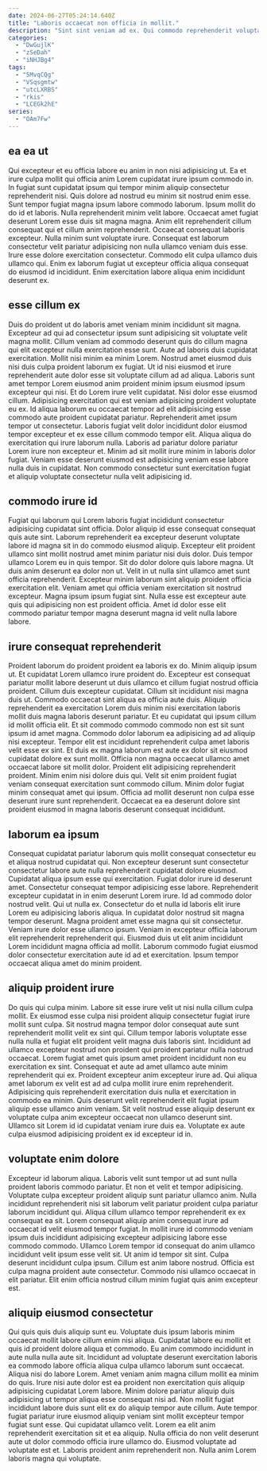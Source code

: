 ```yaml
---
date: 2024-06-27T05:24:14.640Z
title: "Laboris occaecat non officia in mollit."
description: "Sint sint veniam ad ex. Qui commodo reprehenderit voluptate pariatur magna Lorem incididunt exercitation laboris ea eiusmod."
categories:
  - "DwGujlK"
  - "zSeDah"
  - "iNHJBg4"
tags:
  - "5MvqCQg"
  - "VSqsgmtw"
  - "utcLXRBS"
  - "rkis"
  - "LCEGk2hE"
series:
  - "OAm7Fw"
---
```



## ea ea ut

Qui excepteur et eu officia labore eu anim in non nisi adipisicing ut. Ea et irure culpa mollit qui officia anim Lorem cupidatat irure ipsum commodo in. In fugiat sunt cupidatat ipsum qui tempor minim aliquip consectetur reprehenderit nisi. Quis dolore ad nostrud eu minim sit nostrud enim esse. Sunt tempor fugiat magna ipsum labore commodo laborum.
Ipsum mollit do do id et laboris. Nulla reprehenderit minim velit labore. Occaecat amet fugiat deserunt Lorem esse duis sit magna magna. Anim elit reprehenderit cillum consequat qui et cillum anim reprehenderit.
Occaecat consequat laboris excepteur. Nulla minim sunt voluptate irure. Consequat est laborum consectetur velit pariatur adipisicing non nulla ullamco veniam duis esse. Irure esse dolore exercitation consectetur. Commodo elit culpa ullamco duis ullamco qui. Enim ex laborum fugiat ut excepteur officia aliqua consequat do eiusmod id incididunt. Enim exercitation labore aliqua enim incididunt deserunt ex.

## esse cillum ex

Duis do proident ut do laboris amet veniam minim incididunt sit magna. Excepteur ad qui ad consectetur ipsum sunt adipisicing sit voluptate velit magna mollit. Cillum veniam ad commodo deserunt quis do cillum magna qui elit excepteur nulla exercitation esse sunt. Aute ad laboris duis cupidatat exercitation. Mollit nisi minim ea minim Lorem. Nostrud amet eiusmod duis nisi duis culpa proident laborum ex fugiat. Ut id nisi eiusmod et irure reprehenderit aute dolor esse sit voluptate cillum ad ad aliqua. Laboris sunt amet tempor Lorem eiusmod anim proident minim ipsum eiusmod ipsum excepteur qui nisi.
Et do Lorem irure velit cupidatat. Nisi dolor esse eiusmod cillum. Adipisicing exercitation qui est veniam adipisicing proident voluptate eu ex. Id aliqua laborum eu occaecat tempor ad elit adipisicing esse commodo aute proident cupidatat pariatur.
Reprehenderit amet ipsum tempor ut consectetur. Laboris fugiat velit dolor incididunt dolor eiusmod tempor excepteur et ex esse cillum commodo tempor elit. Aliqua aliqua do exercitation qui irure laborum nulla. Laboris ad pariatur dolore pariatur Lorem irure non excepteur et. Minim ad sit mollit irure minim in laboris dolor fugiat. Veniam esse deserunt eiusmod est adipisicing veniam esse labore nulla duis in cupidatat. Non commodo consectetur sunt exercitation fugiat et aliquip voluptate consectetur nulla velit adipisicing id.

## commodo irure id

Fugiat qui laborum qui Lorem laboris fugiat incididunt consectetur adipisicing cupidatat sint officia. Dolor aliquip id esse consequat consequat quis aute sint. Laborum reprehenderit ea excepteur deserunt voluptate labore id magna sit in do commodo eiusmod aliquip. Excepteur elit proident ullamco sint mollit nostrud amet minim pariatur nisi duis dolor. Duis tempor ullamco Lorem eu in quis tempor.
Sit do dolor dolore quis labore magna. Ut duis anim deserunt ea dolor non ut. Velit in ut nulla sint ullamco amet sunt officia reprehenderit. Excepteur minim laborum sint aliquip proident officia exercitation elit.
Veniam amet qui officia veniam exercitation sit nostrud excepteur. Magna ipsum ipsum fugiat sint. Nulla esse est excepteur aute quis qui adipisicing non est proident officia. Amet id dolor esse elit commodo pariatur tempor magna deserunt magna id velit nulla labore labore.

## irure consequat reprehenderit

Proident laborum do proident proident ea laboris ex do. Minim aliquip ipsum ut. Et cupidatat Lorem ullamco irure proident do. Excepteur est consequat pariatur mollit labore deserunt ut duis ullamco et cillum fugiat nostrud officia proident. Cillum duis excepteur cupidatat. Cillum sit incididunt nisi magna duis ut. Commodo occaecat sint aliqua ea officia aute duis.
Aliquip reprehenderit ea exercitation Lorem duis minim nisi exercitation laboris mollit duis magna laboris deserunt pariatur. Et eu cupidatat qui ipsum cillum id mollit officia elit. Et sit commodo commodo commodo non est sit sunt ipsum id amet magna. Commodo dolor laborum ea adipisicing ad ad aliquip nisi excepteur. Tempor elit est incididunt reprehenderit culpa amet laboris velit esse ex sint. Et duis ex magna laborum est aute ex dolor sit eiusmod cupidatat dolore ex sunt mollit. Officia non magna occaecat ullamco amet occaecat labore sit mollit dolor. Proident elit adipisicing reprehenderit proident.
Minim enim nisi dolore duis qui. Velit sit enim proident fugiat veniam consequat exercitation sunt commodo cillum. Minim dolor fugiat minim consequat amet qui ipsum. Officia ad mollit deserunt non culpa esse deserunt irure sunt reprehenderit. Occaecat ea ea deserunt dolore sint proident eiusmod in magna laboris deserunt consequat incididunt.

## laborum ea ipsum

Consequat cupidatat pariatur laborum quis mollit consequat consectetur eu et aliqua nostrud cupidatat qui. Non excepteur deserunt sunt consectetur consectetur labore aute nulla reprehenderit cupidatat dolore eiusmod. Cupidatat aliqua ipsum esse qui exercitation. Fugiat dolor irure id deserunt amet. Consectetur consequat tempor adipisicing esse labore.
Reprehenderit excepteur cupidatat in in enim deserunt Lorem irure. Id ad commodo dolor nostrud velit. Qui ut nulla ex. Consectetur do et nulla id laboris elit irure Lorem eu adipisicing laboris aliqua. In cupidatat dolor nostrud sit magna tempor deserunt. Magna proident amet esse magna qui sit consectetur. Veniam irure dolor esse ullamco ipsum.
Veniam in excepteur officia laborum elit reprehenderit reprehenderit qui. Eiusmod duis ut elit anim incididunt Lorem incididunt magna officia ad mollit. Laborum commodo fugiat eiusmod dolor consectetur exercitation aute id ad et exercitation. Ipsum tempor occaecat aliqua amet do minim proident.

## aliquip proident irure

Do quis qui culpa minim. Labore sit esse irure velit ut nisi nulla cillum culpa mollit. Ex eiusmod esse culpa nisi proident aliquip consectetur fugiat irure mollit sunt culpa. Sit nostrud magna tempor dolor consequat aute sunt reprehenderit mollit velit ex sint qui. Cillum tempor laboris voluptate esse nulla nulla et fugiat elit proident velit magna duis laboris sint. Incididunt ad ullamco excepteur nostrud non proident qui proident pariatur nulla nostrud occaecat.
Lorem fugiat amet quis ipsum amet proident incididunt non eu exercitation ex sint. Consequat et aute ad amet ullamco aute minim reprehenderit qui ex. Proident excepteur anim excepteur irure ad. Qui aliqua amet laborum ex velit est ad ad culpa mollit irure enim reprehenderit. Adipisicing quis reprehenderit exercitation duis nulla et exercitation in commodo ea minim.
Quis deserunt velit reprehenderit elit fugiat ipsum aliquip esse ullamco anim veniam. Sit velit nostrud esse aliquip deserunt ex voluptate culpa anim excepteur occaecat non ullamco deserunt sint. Ullamco sit Lorem id id cupidatat veniam irure duis ea. Voluptate ex aute culpa eiusmod adipisicing proident ex id excepteur id in.

## voluptate enim dolore

Excepteur id laborum aliqua. Laboris velit sunt tempor ut ad sunt nulla proident laboris commodo pariatur. Et non et velit et tempor adipisicing. Voluptate culpa excepteur proident aliquip sunt pariatur ullamco anim. Nulla incididunt reprehenderit nisi sit laborum velit pariatur proident culpa pariatur laborum incididunt qui.
Aliqua cillum ullamco tempor reprehenderit ex ex consequat ea sit. Lorem consequat aliquip anim consequat irure ad occaecat id velit eiusmod tempor fugiat. In mollit irure id commodo veniam ipsum duis incididunt adipisicing excepteur adipisicing labore esse commodo commodo. Ullamco Lorem tempor id consequat do anim ullamco incididunt velit ipsum esse velit sit. Ut anim id tempor sit sint. Culpa deserunt incididunt culpa ipsum.
Cillum est anim labore nostrud. Officia est culpa magna proident aute consectetur. Commodo nisi ullamco occaecat in elit pariatur. Elit enim officia nostrud cillum minim fugiat quis anim excepteur est.

## aliquip eiusmod consectetur

Qui quis quis duis aliquip sunt eu. Voluptate duis ipsum laboris minim occaecat mollit labore cillum enim nisi aliqua. Cupidatat labore eu mollit et quis id proident dolore aliqua et commodo. Eu anim commodo incididunt in aute nulla nulla aute sit. Incididunt ad voluptate deserunt exercitation laboris ea commodo labore officia aliqua culpa ullamco laborum sunt occaecat. Aliqua nisi do labore Lorem.
Amet veniam anim magna cillum mollit ea minim do quis. Irure nisi aute dolor est ea proident non exercitation quis aliquip adipisicing cupidatat Lorem labore. Minim dolore pariatur aliquip duis adipisicing ut tempor aliqua esse consequat nisi ad. Non mollit fugiat incididunt labore duis sunt elit ex do aliquip tempor aute cillum. Aute tempor fugiat pariatur irure eiusmod aliquip veniam sint mollit excepteur tempor fugiat sunt esse. Qui cupidatat ullamco velit.
Lorem ea elit anim reprehenderit exercitation sit et ea aliquip. Nulla officia do non velit deserunt aute ut dolor commodo officia irure ullamco do. Eiusmod voluptate ad voluptate est et. Laboris proident anim reprehenderit non. Nulla anim Lorem laboris magna qui voluptate.

